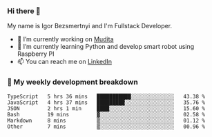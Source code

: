 ### Hi there 👋

My name is Igor Bezsmertnyi and I'm Fullstack Developer.

- 🔭 I’m currently working on [Mudita](https://mudita.com/)
- 🌱 I’m currently learning Python and develop smart robot using Raspberry PI
- 📫 You can reach me on [LinkedIn](https://www.linkedin.com/in/igor-bezsmertnyi-529522114/)

### 🧮 My weekly development breakdown
<!--START_SECTION:waka-->

```text
TypeScript   5 hrs 36 mins   ███████████░░░░░░░░░░░░░░   43.38 %
JavaScript   4 hrs 37 mins   █████████░░░░░░░░░░░░░░░░   35.76 %
JSON         2 hrs 1 min     ████░░░░░░░░░░░░░░░░░░░░░   15.60 %
Bash         19 mins         ▓░░░░░░░░░░░░░░░░░░░░░░░░   02.58 %
Markdown     8 mins          ▒░░░░░░░░░░░░░░░░░░░░░░░░   01.12 %
Other        7 mins          ▒░░░░░░░░░░░░░░░░░░░░░░░░   00.96 %
```

<!--END_SECTION:waka-->

<!--
**igorbezsmertnyi/igorbezsmertnyi** is a ✨ _special_ ✨ repository because its `README.md` (this file) appears on your GitHub profile.

Here are some ideas to get you started:

- 🔭 I’m currently working on ...
- 🌱 I’m currently learning ...
- 👯 I’m looking to collaborate on ...
- 🤔 I’m looking for help with ...
- 💬 Ask me about ...
- 📫 How to reach me: ...
- 😄 Pronouns: ...
- ⚡ Fun fact: ...
-->
